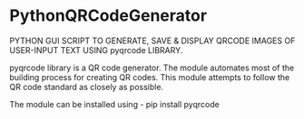 # PythonQRCodeGenerator
PYTHON GUI SCRIPT TO GENERATE, SAVE &amp; DISPLAY QRCODE IMAGES OF USER-INPUT TEXT USING pyqrcode LIBRARY.

pyqrcode library is a QR code generator. The module automates most of the building process for creating QR codes. This module attempts to follow the QR code standard as closely as possible.

The module can be installed using - pip install pyqrcode
